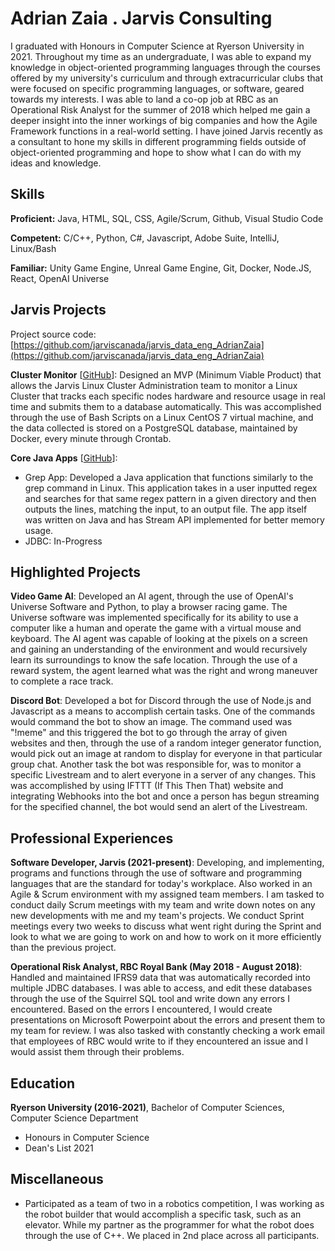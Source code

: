 # Adrian Zaia . Jarvis Consulting

I graduated with Honours in Computer Science at Ryerson University in 2021. Throughout my time as an undergraduate, I was able to expand my knowledge in object-oriented programming languages through the courses offered by my university's curriculum and through extracurricular clubs that were focused on specific programming languages, or software, geared towards my interests. I was able to land a co-op job at RBC as an Operational Risk Analyst for the summer of 2018 which helped me gain a deeper insight into the inner workings of big companies and how the Agile Framework functions in a real-world setting. I have joined Jarvis recently as a consultant to hone my skills in different programming fields outside of object-oriented programming and hope to show what I can do with my ideas and knowledge.

## Skills

**Proficient:** Java, HTML, SQL, CSS, Agile/Scrum, Github, Visual Studio Code

**Competent:** C/C++, Python, C#, Javascript, Adobe Suite, IntelliJ, Linux/Bash

**Familiar:** Unity Game Engine, Unreal Game Engine, Git, Docker, Node.JS, React, OpenAI Universe

## Jarvis Projects

Project source code: [https://github.com/jarviscanada/jarvis_data_eng_AdrianZaia](https://github.com/jarviscanada/jarvis_data_eng_AdrianZaia)


**Cluster Monitor** [[GitHub](https://github.com/jarviscanada/jarvis_data_eng_AdrianZaia/tree/master/linux_sql)]: Designed an MVP (Minimum Viable Product) that allows the Jarvis Linux Cluster Administration team to monitor a Linux Cluster that tracks each specific nodes hardware and resource usage in real time and submits them to a database automatically. This was accomplished through the use of Bash Scripts on a Linux CentOS 7 virtual machine, and the data collected is stored on a PostgreSQL database, maintained by Docker, every minute through Crontab.

**Core Java Apps** [[GitHub](https://github.com/jarviscanada/jarvis_data_eng_AdrianZaia/tree/master/core_java)]:
      
  - Grep App: Developed a Java application that functions similarly to the grep command in Linux. This application takes in a user inputted regex and searches for that same regex pattern in a given directory and then outputs the lines, matching the input, to an output file. The app itself was written on Java and has Stream API implemented for better memory usage. 
  - JDBC: In-Progress


## Highlighted Projects
**Video Game AI**: Developed an AI agent, through the use of OpenAI's Universe Software and Python, to play a browser racing game. The Universe software was implemented specifically for its ability to use a computer like a human and operate the game with a virtual mouse and keyboard. The AI agent was capable of looking at the pixels on a screen and gaining an understanding of the environment and would recursively learn its surroundings to know the safe location. Through the use of a reward system, the agent learned what was the right and wrong maneuver to complete a race track.

**Discord Bot**: Developed a bot for Discord through the use of Node.js and Javascript as a means to accomplish certain tasks. One of the commands would command the bot to show an image. The command used was "!meme" and this triggered the bot to go through the array of given websites and then, through the use of a random integer generator function, would pick out an image at random to display for everyone in that particular group chat. Another task the bot was responsible for, was to monitor a specific Livestream and to alert everyone in a server of any changes. This was accomplished by using IFTTT (If This Then That) website and integrating Webhooks into the bot and once a person has begun streaming for the specified channel, the bot would send an alert of the Livestream.


## Professional Experiences

**Software Developer, Jarvis (2021-present)**: Developing, and implementing, programs and functions through the use of software and programming languages that are the standard for today's workplace. Also worked in an Agile & Scrum environment with my assigned team members. I am tasked to conduct daily Scrum meetings with my team and write down notes on any new developments with me and my team's projects. We conduct Sprint meetings every two weeks to discuss what went right during the Sprint and look to what we are going to work on and how to work on it more efficiently than the previous project.

**Operational Risk Analyst, RBC Royal Bank (May 2018 - August 2018)**: Handled and maintained IFRS9 data that was automatically recorded into multiple JDBC databases. I was able to access, and edit these databases through the use of the Squirrel SQL tool and write down any errors I encountered. Based on the errors I encountered, I would create presentations on Microsoft Powerpoint about the errors and present them to my team for review. I was also tasked with constantly checking a work email that employees of RBC would write to if they encountered an issue and I would assist them through their problems.


## Education
**Ryerson University (2016-2021)**, Bachelor of Computer Sciences, Computer Science Department
- Honours in Computer Science
- Dean's List 2021


## Miscellaneous
- Participated as a team of two in a robotics competition, I was working as the robot builder that would accomplish a specific task, such as an elevator. While  my partner as the programmer for what the robot does through the use of C++. We placed in 2nd place across all participants.